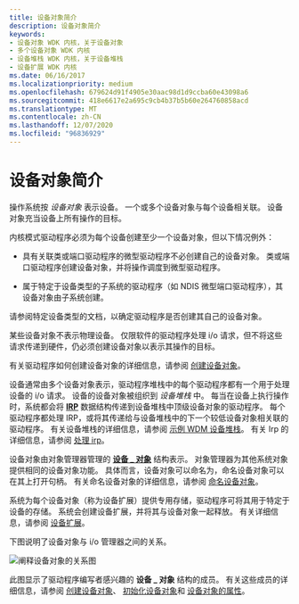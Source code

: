 ```yaml
---
title: 设备对象简介
description: 设备对象简介
keywords:
- 设备对象 WDK 内核，关于设备对象
- 多个设备对象 WDK 内核
- 设备堆栈 WDK 内核，关于设备堆栈
- 设备扩展 WDK 内核
ms.date: 06/16/2017
ms.localizationpriority: medium
ms.openlocfilehash: 679624d91f4905e30aac98d1d9ccba60e43098a6
ms.sourcegitcommit: 418e6617e2a695c9cb4b37b5b60e264760858acd
ms.translationtype: MT
ms.contentlocale: zh-CN
ms.lasthandoff: 12/07/2020
ms.locfileid: "96836929"
---
```

# <a name="introduction-to-device-objects"></a>设备对象简介





操作系统按 *设备对象* 表示设备。 一个或多个设备对象与每个设备相关联。 设备对象充当设备上所有操作的目标。

内核模式驱动程序必须为每个设备创建至少一个设备对象，但以下情况例外：

-   具有关联类或端口驱动程序的微型驱动程序不必创建自己的设备对象。 类或端口驱动程序创建设备对象，并将操作调度到微型驱动程序。

-   属于特定于设备类型的子系统的驱动程序（如 NDIS 微型端口驱动程序），其设备对象由子系统创建。

请参阅特定设备类型的文档，以确定驱动程序是否创建其自己的设备对象。

某些设备对象不表示物理设备。 仅限软件的驱动程序处理 i/o 请求，但不将这些请求传递到硬件，仍必须创建设备对象以表示其操作的目标。

有关驱动程序如何创建设备对象的详细信息，请参阅 [创建设备对象](creating-a-device-object.md)。

设备通常由多个设备对象表示，驱动程序堆栈中的每个驱动程序都有一个用于处理设备的 i/o 请求。 设备的设备对象被组织到 *设备堆栈* 中。 每当在设备上执行操作时，系统都会将 [**IRP**](/windows-hardware/drivers/ddi/wdm/ns-wdm-_irp) 数据结构传递到设备堆栈中顶级设备对象的驱动程序。 每个驱动程序都处理 IRP，或将其传递给与设备堆栈中的下一个较低设备对象相关联的驱动程序。 有关设备堆栈的详细信息，请参阅 [示例 WDM 设备堆栈](example-wdm-device-stack.md)。 有关 Irp 的详细信息，请参阅 [处理 irp](handling-irps.md)。

设备对象由对象管理器管理的 [**设备 \_ 对象**](/windows-hardware/drivers/ddi/wdm/ns-wdm-_device_object) 结构表示。 对象管理器为其他系统对象提供相同的设备对象功能。 具体而言，设备对象可以命名为，命名设备对象可以在其上打开句柄。 有关命名设备对象的详细信息，请参阅 [命名设备对象](named-device-objects.md)。

系统为每个设备对象（称为设备扩展）提供专用存储，驱动程序可将其用于特定于设备的存储。 系统会创建设备扩展，并将其与设备对象一起释放。 有关详细信息，请参阅 [设备扩展](device-extensions.md)。

下图说明了设备对象与 i/o 管理器之间的关系。

![阐释设备对象的关系图](images/3devobj.png)

此图显示了驱动程序编写者感兴趣的 **设备 \_ 对象** 结构的成员。 有关这些成员的详细信息，请参阅 [创建设备对象](creating-a-device-object.md)、 [初始化设备对象](initializing-a-device-object.md)和 [设备对象的属性](properties-of-device-objects.md)。

 

